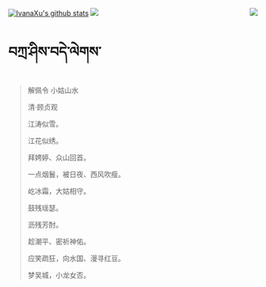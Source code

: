 [![IvanaXu's github stats](https://github-readme-stats.vercel.app/api?username=IvanaXu&show_icons=true&theme=vue-dark)](https://github.com/anuraghazra/github-readme-stats)
<img align="right" src="https://github-readme-stats.vercel.app/api/top-langs/?username=IvanaXu&langs_count=7&theme=graywhite" />
<img src="https://github-readme-stats.vercel.app/api/wakatime?username=IvanaXu&layout=compact&langs_count=6&theme=vue-dark&&custom_title=Programming Times(Jul 29 2021-)" />
# བཀྲ་ཤིས་བདེ་ལེགས་
> 解佩令 小姑山水
>
> 清·顾贞观
>
> 江涛似雪。
> 
> 江花似绣。
> 
> 拜娉婷、众山回首。
> 
> 一点烟鬟，被日夜、西风吹瘦。
> 
> 屹冰霜，大姑相守。
> 
> 鼓残瑶瑟。
> 
> 沥残芳酎。
> 
> 趁潮平、密祈神佑。
> 
> 应笑疏狂，向水国、漫寻红豆。
> 
> 梦吴城，小龙女否。